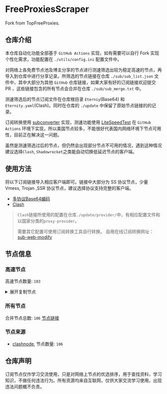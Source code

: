 # FreeProxiesScraper

Fork from TopFreeProxies.

## 仓库介绍
本仓库自动化功能全部基于 `GitHub Actions` 实现，如有需要可以自行 Fork 实现个性化需求，功能配置在 `./utils/config.ini` 配置文件中。

对网络上各免费节点池及博主分享的节点进行测速筛选出较为稳定高速的节点，再导入到仓库中进行分享记录。所筛选的节点链接在仓库 `./sub/sub_list.json` 文件中，其中大部分为其他 `GitHub` 仓库链接，如果大家有好的订阅链接欢迎提交 PR ，这些链接包含的所有节点会合并在仓库 `./sub/sub_merge.txt` 中。

测速筛选后的节点订阅文件在仓库根目录 `Eterniy`(Base64) 和 `Eternity.yaml`(Clash)。同时在仓库的 `./update` 中保留了原始节点链接的的记录。

订阅转换使用 [subconverter](https://github.com/tindy2013/subconverter) 实现，测速功能使用 [LiteSpeedTest](https://github.com/xxf098/LiteSpeedTest) 在 `GitHub Actions` 环境下实现，所以美国节点较多，不能很好代表国内网络环境下节点可用性，目前正在解决这一问题。

虽然是测速筛选过后的节点，但仍然会出现部分节点不可用的情况，遇到这种情况建议选择`Clash`, `Shadowrocket`之类能自动切换低延迟节点的客户端。

## 使用方法
将以下订阅链接导入相应客户端即可。链接中大部分为 SS 协议节点，少量 Vmess, Trojan ,SSR 协议节点，建议选择协议支持完整的客户端。

- [多协议Base64编码](https://raw.githubusercontent.com/caijh/FreeProxiesScraper/master/Eternity)
- [Clash](https://raw.githubusercontent.com/caijh/FreeProxiesScraper/master/Eternity.yaml)

>`Clash`链接所使用的配置在仓库`./update/provider/`中，有相应配置文件和以国家分类的`proxy-provider`。
>
>需要其它配置可使用订阅转换工具自行转换。
>自用在线订阅转换网址：[sub-web-modify](https://sub.v1.mk/)

## 节点信息
### 高速节点
高速节点数量: `103`
<details>
  <summary>展开复制节点</summary>

    ss://Y2hhY2hhMjAtaWV0Zi1wb2x5MTMwNTozNjBlMjFkMjE5NzdkYzEx@45.144.49.140:57456#03-0010-PL
    ss://YWVzLTI1Ni1jZmI6WG44aktkbURNMDBJZU8lMjUyNSUyNTIzJTI1MjQlMjUyM2ZKQU10c0VBRVVPcEgvWVdZdFlxREZuVDBTVg@103.186.155.19:38388#03-0012-VN
    ss://YWVzLTI1Ni1jZmI6WG44aktkbURNMDBJZU8lMjUyNSUyNTIzJTI1MjQlMjUyM2ZKQU10c0VBRVVPcEgvWVdZdFlxREZuVDBTVg@103.186.154.22:38388#03-0013-VN
    ss://YWVzLTI1Ni1jZmI6cXdlclJFV1ElMjU0MCUyNTQw@p222.panda001.net:15098#05-0020-KRss%2F%2FYWVzLTI1Ni1jZmI6ZjhmN2FDemNQS2JzRjhwMw%40104.192.226.106989%2305-0285-US
    trojan://Aimer@47.239.125.132:443?allowInsecure=1&sni=epga.aimercc.dpdns.org&ws=1&wspath=%2525252F%2525253Fed%2525253D2560#05-0045-HK
    trojan://tg-fq521free@45.67.215.95:443?allowInsecure=1&sni=torjan.xn--xhq44j.eu.org&ws=1&wspath=%2525252F#05-0058-RU
    vmess://eyJ2IjoiMiIsInBzIjoiMDUtMDIzMC1SRUxBWSIsImFkZCI6ImRkZGZGRnZ2Qm5oSlUuOTMxLnBQLnVBIiwicG9ydCI6IjQ0MyIsInR5cGUiOiJub25lIiwiaWQiOiJhNGU4ZWMwYS03NWQwLTRmYzUtODM3YS00OTczZWQzYTlkM2UiLCJhaWQiOiIwIiwibmV0Ijoid3MiLCJwYXRoIjoiLzE0RnppcXcxaFlnQ1hOdXRrUzVIIiwiaG9zdCI6ImRkZGZGRnZ2Qm5oSlUuOTMxLnBQLnVBIiwidGxzIjoidGxzIn0=
    vmess://eyJ2IjoiMiIsInBzIjoiMDUtMDI0My1SRUxBWSIsImFkZCI6InJycnJycnJycnQuMTE4OTA2MDQueHl6IiwicG9ydCI6IjQ0MyIsInR5cGUiOiJub25lIiwiaWQiOiJmODk4ZmZjYi02NDE3LTQzNzMtOTY0MC0wYjY2MDkxZTgyMDYiLCJhaWQiOiIwIiwibmV0Ijoid3MiLCJwYXRoIjoiL0duSjNiQnhWOTF1RmtZdHV6WHlKNVhOZUgxUjEiLCJob3N0IjoicnJycnJycnJydC4xMTg5MDYwNC54eXoiLCJ0bHMiOiJ0bHMifQ==
    vmess://eyJ2IjoiMiIsInBzIjoiMDUtMDI0Ny1SRUxBWSIsImFkZCI6IkRkRERkZGRkZERGcnJycnJyUlJ5LklSYW4yMDM1LmRQRG5zLk9SRyIsInBvcnQiOiI0NDMiLCJ0eXBlIjoibm9uZSIsImlkIjoiYTk0ZmFmZGItMTBkNi00NmMyLWJlOGEtNWMyZTgzNThmYmIwIiwiYWlkIjoiMCIsIm5ldCI6IndzIiwicGF0aCI6Ii9Dako5QTQ2WlJIdmdXdlZjbWp5aUtWYnkyTHAiLCJob3N0IjoiRGRERGRkZGRkREZycnJycnJSUnkuSVJhbjIwMzUuZFBEbnMuT1JHIiwidGxzIjoidGxzIn0=
    vmess://eyJ2IjoiMiIsInBzIjoiMDUtMDI0OC1SRUxBWSIsImFkZCI6Imtsby45ODY5ODYuc2hvcCIsInBvcnQiOiI0NDMiLCJ0eXBlIjoibm9uZSIsImlkIjoiYjc1Yzk3MzEtNDA4ZC00YWE2LThhZTktMzg1NzIwNTExM2ExIiwiYWlkIjoiMCIsIm5ldCI6IndzIiwicGF0aCI6Ii9udmp4Nmo3a2JEUUlRTVp2YmVWQTkiLCJob3N0Ijoia2xvLjk4Njk4Ni5zaG9wIiwidGxzIjoidGxzIn0=
    trojan://Aimer@103.116.7.103:2083?allowInsecure=1&sni=epga.aimercc.dpdns.org&ws=1&wspath=%2525252F%2525253Fed%2525253D2560#09-0107-RELAY
    trojan://Aimer@103.116.7.220:2096?allowInsecure=1&sni=epga.aimercc.dpdns.org&ws=1&wspath=%2525252F%2525253Fed%2525253D2560#09-0108-RELAY
    trojan://Aimer@103.116.7.100:2087?allowInsecure=1&sni=epga.aimercc.dpdns.org&ws=1&wspath=%2525252F%2525253Fed%2525253D2560#09-0109-RELAY
    trojan://Aimer@31.43.179.27:443?allowInsecure=1&sni=epga.aimercc.dpdns.org&ws=1&wspath=%2525252F#09-0113-RELAY
    trojan://Aimer@154.83.2.88:2083?allowInsecure=1&sni=epga.aimercc.dpdns.org&ws=1&wspath=%2525252F%2525253Fed%2525253D2560#09-0127-RELAY
    trojan://Aimer@92.243.74.180:8443?allowInsecure=1&sni=epga.aimercc.dpdns.org&ws=1&wspath=%2525252F%2525253Fed%2525253D2560#09-0130-RELAY
    trojan://Aimer@92.243.74.239:8443?allowInsecure=1&sni=epga.aimercc.dpdns.org&ws=1&wspath=%2525252F%2525253Fed%2525253D2560#09-0131-RELAY
    trojan://Aimer@167.68.4.199:2053?allowInsecure=1&sni=epga.aimercc.dpdns.org&ws=1&wspath=%2525252F%2525253Fed%2525253D2560#09-0185-RELAY
    trojan://tg-fq521free@198.62.62.67:443?allowInsecure=1&sni=torjan.xn--xhq44j.eu.org&ws=1&wspath=%2525252F#09-0186-US
    trojan://Aimer@160.79.105.156:2083?allowInsecure=1&sni=epga.aimercc.dpdns.org&ws=1&wspath=%2525252F%2525253Fed%2525253D2560#09-0187-US
    trojan://Aimer@198.62.62.192:2083?allowInsecure=1&sni=epga.aimercc.dpdns.org&ws=1&wspath=%2525252F#09-0188-US
    trojan://Aimer@192.200.160.15:8443?allowInsecure=1&sni=epga.aimercc.dpdns.org&ws=1&wspath=%2525252F%2525253Fed%2525253D2560#09-0189-US
    trojan://Aimer@192.0.54.7:443?allowInsecure=1&sni=epga.aimercc.dpdns.org&ws=1&wspath=%2525252F%2525253Fed%2525253D2560#09-0190-US
    trojan://Aimer@161.145.150.29:2083?allowInsecure=1&sni=epga.aimercc.dpdns.org&ws=1&wspath=%2525252F%2525253Fed%2525253D2560#09-0191-US
    trojan://Aimer@160.79.105.160:8443?allowInsecure=1&sni=epga.aimercc.dpdns.org&ws=1&wspath=%2525252F%2525253Fed%2525253D2560#09-0192-US
    trojan://Aimer@167.68.5.248:2087?allowInsecure=1&sni=epga.aimercc.dpdns.org&ws=1&wspath=%2525252F%2525253Fed%2525253D2560#09-0193-RELAY
    trojan://Aimer@130.250.137.63:2083?allowInsecure=1&sni=epga.aimercc.dpdns.org&ws=1&wspath=%2525252F%2525253Fed%2525253D2560#09-0194-US
    trojan://Aimer@167.68.4.131:8443?allowInsecure=1&sni=epga.aimercc.dpdns.org&ws=1&wspath=%2525252F%2525253Fed%2525253D2560#09-0195-RELAY
    trojan://Aimer@66.81.247.230:2096?allowInsecure=1&sni=epga.aimercc.dpdns.org&ws=1&wspath=%2525252F%2525253Fed%2525253D2560#09-0196-RELAY
    trojan://Aimer@216.24.57.1:2053?allowInsecure=1&sni=epga.aimercc.dpdns.org&ws=1&wspath=%2525252F%2525253Fed%2525253D2560#09-0197-US
    trojan://Aimer@192.200.160.35:2083?allowInsecure=1&sni=epga.aimercc.dpdns.org&ws=1&wspath=%2525252F%2525253Fed%2525253D2560#09-0198-US
    trojan://tg-fq521free@216.24.57.30:443?allowInsecure=1&sni=torjan.xn--xhq44j.eu.org&ws=1&wspath=%2525252F#09-0199-US
    trojan://Aimer@167.68.4.7:2053?allowInsecure=1&sni=epga.aimercc.dpdns.org&ws=1&wspath=%2525252F%2525253Fed%2525253D2560#09-0200-RELAY
    trojan://Aimer@161.145.150.26:2087?allowInsecure=1&sni=epga.aimercc.dpdns.org&ws=1&wspath=%2525252F%2525253Fed%2525253D2560#09-0201-US
    trojan://Aimer@135.84.64.77:2096?allowInsecure=1&sni=epga.aimercc.dpdns.org&ws=1&wspath=%2525252F%2525253Fed%2525253D2560#09-0202-US
    trojan://Aimer@188.164.159.107:2096?allowInsecure=1&sni=epga.aimercc.dpdns.org&ws=1&wspath=%2525252F#09-0321-RELAY
    trojan://Aimer@188.164.159.241:2096?allowInsecure=1&sni=epga.aimercc.dpdns.org&ws=1&wspath=%2525252F#09-0322-RELAY
    trojan://Aimer@188.164.159.18:443?allowInsecure=1&sni=epga.aimercc.dpdns.org&ws=1&wspath=%2525252F#09-0323-RELAY
    trojan://Aimer@188.164.159.55:2096?allowInsecure=1&sni=epga.aimercc.dpdns.org&ws=1&wspath=%2525252F#09-0324-RELAY
    trojan://Aimer@188.164.159.171:443?allowInsecure=1&sni=epga.aimercc.dpdns.org&ws=1&wspath=%2525252F#09-0325-RELAY
    trojan://Aimer@154.211.8.240:443?allowInsecure=1&sni=epga.aimercc.dpdns.org&ws=1&wspath=%2525252F#09-0326-RELAY
    trojan://Aimer@154.211.8.227:2087?allowInsecure=1&sni=epga.aimercc.dpdns.org&ws=1&wspath=%2525252F#09-0327-RELAY
    trojan://Aimer@154.211.8.12:2096?allowInsecure=1&sni=epga.aimercc.dpdns.org&ws=1&wspath=%2525252F#09-0328-RELAY
    trojan://Aimer@154.197.64.189:2087?allowInsecure=1&sni=epga.aimercc.dpdns.org&ws=1&wspath=%2525252F#09-0329-RELAY
    trojan://Aimer@154.197.64.252:443?allowInsecure=1&sni=epga.aimercc.dpdns.org&ws=1&wspath=%2525252F#09-0330-RELAY
    trojan://Aimer@154.197.64.62:2083?allowInsecure=1&sni=epga.aimercc.dpdns.org&ws=1&wspath=%2525252F#09-0331-RELAY
    trojan://Aimer@154.197.64.219:2083?allowInsecure=1&sni=epga.aimercc.dpdns.org&ws=1&wspath=%2525252F#09-0332-RELAY
    trojan://Aimer@154.197.64.196:2087?allowInsecure=1&sni=epga.aimercc.dpdns.org&ws=1&wspath=%2525252F#09-0333-RELAY
    trojan://Aimer@27.50.49.136:443?allowInsecure=1&sni=epga.aimercc.dpdns.org&ws=1&wspath=%2525252F#09-0334-RELAY
    trojan://Aimer@27.50.49.47:2083?allowInsecure=1&sni=epga.aimercc.dpdns.org&ws=1&wspath=%2525252F#09-0335-RELAY
    trojan://Aimer@27.50.48.115:2087?allowInsecure=1&sni=epga.aimercc.dpdns.org&ws=1&wspath=%2525252F#09-0336-RELAY
    trojan://Aimer@27.50.49.251:2083?allowInsecure=1&sni=epga.aimercc.dpdns.org&ws=1&wspath=%2525252F#09-0337-RELAY
    trojan://Aimer@27.50.49.209:2087?allowInsecure=1&sni=epga.aimercc.dpdns.org&ws=1&wspath=%2525252F#09-0338-RELAY
    trojan://Aimer@27.50.49.177:8443?allowInsecure=1&sni=epga.aimercc.dpdns.org&ws=1&wspath=%2525252F#09-0339-RELAY
    trojan://Aimer@27.50.49.242:8443?allowInsecure=1&sni=epga.aimercc.dpdns.org&ws=1&wspath=%2525252F#09-0340-RELAY
    trojan://Aimer@144.34.231.211:443?allowInsecure=1&sni=epga.aimercc.dpdns.org&ws=1&wspath=%2525252F#09-0341-US
    trojan://Aimer@154.21.82.84:54626?allowInsecure=1&sni=epga.aimercc.dpdns.org&ws=1&wspath=%2525252F#09-0342-US
    trojan://Aimer@154.17.12.30:7000?allowInsecure=1&sni=epga.aimercc.dpdns.org&ws=1&wspath=%2525252F#09-0343-US
    trojan://Aimer@154.17.29.47:37802?allowInsecure=1&sni=epga.aimercc.dpdns.org&ws=1&wspath=%2525252F#09-0344-US
    trojan://Aimer@154.17.228.19:24869?allowInsecure=1&sni=epga.aimercc.dpdns.org&ws=1&wspath=%2525252F#09-0345-US
    trojan://Aimer@154.26.182.37:443?allowInsecure=1&sni=epga.aimercc.dpdns.org&ws=1&wspath=%2525252F#09-0346-US
    trojan://Aimer@108.165.152.241:2053?allowInsecure=1&sni=epga.aimercc.dpdns.org&ws=1&wspath=%2525252F#09-0347-RELAY
    trojan://Aimer@199.34.228.50:2053?allowInsecure=1&sni=epga.aimercc.dpdns.org&ws=1&wspath=%2525252F#09-0348-US
    trojan://Aimer@23.106.155.178:802?allowInsecure=1&sni=epga.aimercc.dpdns.org&ws=1&wspath=%2525252F#09-0349-US
    trojan://Aimer@108.165.152.92:2053?allowInsecure=1&sni=epga.aimercc.dpdns.org&ws=1&wspath=%2525252F#09-0350-RELAY
    trojan://Aimer@192.9.139.160:443?allowInsecure=1&sni=epga.aimercc.dpdns.org&ws=1&wspath=%2525252F#09-0351-US
    trojan://Aimer@108.165.152.59:2087?allowInsecure=1&sni=epga.aimercc.dpdns.org&ws=1&wspath=%2525252F#09-0352-RELAY
    trojan://Aimer@108.165.152.239:8443?allowInsecure=1&sni=epga.aimercc.dpdns.org&ws=1&wspath=%2525252F#09-0353-RELAY
    trojan://Aimer@108.165.152.78:2083?allowInsecure=1&sni=epga.aimercc.dpdns.org&ws=1&wspath=%2525252F#09-0354-RELAY
    trojan://Aimer@199.34.228.71:8443?allowInsecure=1&sni=epga.aimercc.dpdns.org&ws=1&wspath=%2525252F#09-0355-US
    trojan://Aimer@108.165.152.18:2087?allowInsecure=1&sni=epga.aimercc.dpdns.org&ws=1&wspath=%2525252F#09-0356-RELAY
    trojan://Aimer@108.165.152.202:2083?allowInsecure=1&sni=epga.aimercc.dpdns.org&ws=1&wspath=%2525252F#09-0357-RELAY
    trojan://Aimer@199.34.228.191:2096?allowInsecure=1&sni=epga.aimercc.dpdns.org&ws=1&wspath=%2525252F#09-0358-US
    trojan://Aimer@108.165.152.252:2096?allowInsecure=1&sni=epga.aimercc.dpdns.org&ws=1&wspath=%2525252F#09-0359-RELAY
    trojan://Aimer@156.225.72.246:2087?allowInsecure=1&sni=epga.aimercc.dpdns.org&ws=1&wspath=%2525252F#09-0360-RELAY
    trojan://Aimer@108.165.152.14:2096?allowInsecure=1&sni=epga.aimercc.dpdns.org&ws=1&wspath=%2525252F#09-0361-RELAY
    trojan://Aimer@108.165.152.225:2083?allowInsecure=1&sni=epga.aimercc.dpdns.org&ws=1&wspath=%2525252F#09-0362-RELAY
    vmess://eyJ2IjoiMiIsInBzIjoiMTQtMDIwNi1ISyIsImFkZCI6IjA1NWRjNGQ4LXN6OHNnMC10ZnZjeHotMW5xNGcuaGsucDVwdi5jb20iLCJwb3J0IjoiODAiLCJ0eXBlIjoibm9uZSIsImlkIjoiODBhYTUxNzgtZjkzNi0xMWVkLThjZTYtZjIzYzkxMzY5ZjJkIiwiYWlkIjoiMiIsIm5ldCI6IndzIiwicGF0aCI6Ii8iLCJob3N0IjoiMDU1ZGM0ZDgtc3o4c2cwLXRmdmN4ei0xbnE0Zy5oay5wNXB2LmNvbSIsInRscyI6IiJ9
    vmess://eyJ2IjoiMiIsInBzIjoiMTQtMDIwNy1ISyIsImFkZCI6ImRiNjYzYmYyLXN2MnNnMC1zdjdnczgtMWxrYnMuaGsucDVwdi5jb20iLCJwb3J0IjoiODAiLCJ0eXBlIjoibm9uZSIsImlkIjoiNWE0YzEzYWUtNjY3My0xMWVlLWExNDktZjIzYzkxNjRjYTVkIiwiYWlkIjoiMiIsIm5ldCI6IndzIiwicGF0aCI6Ii8iLCJob3N0IjoiZGI2NjNiZjItc3Yyc2cwLXN2N2dzOC0xbGticy5oay5wNXB2LmNvbSIsInRscyI6IiJ9
    vmess://eyJ2IjoiMiIsInBzIjoiMTQtMDIwOC1ISyIsImFkZCI6ImNmNmE1NGVmLXN2MnNnMC1zd3hqZ24tMWxhMnEuaGsucDVwdi5jb20iLCJwb3J0IjoiODAiLCJ0eXBlIjoibm9uZSIsImlkIjoiNDMxMDI2YzgtNzM5Ny0xMWVkLWE4YmYtZjIzYzkxY2ZiYmM5IiwiYWlkIjoiMiIsIm5ldCI6IndzIiwicGF0aCI6Ii8iLCJob3N0IjoiY2Y2YTU0ZWYtc3Yyc2cwLXN3eGpnbi0xbGEycS5oay5wNXB2LmNvbSIsInRscyI6IiJ9
    vmess://eyJ2IjoiMiIsInBzIjoiMTQtMDIwOS1ISyIsImFkZCI6ImU1YzA5ODMxLXN1Y3Y0MC1zdXJ1dTgtOGJlbS5oay5wNXB2LmNvbSIsInBvcnQiOiI4MCIsInR5cGUiOiJub25lIiwiaWQiOiJjYTUwNmUwOC1jZTNkLTVlNWEtYzEyOC02MzU4Y2FjYTE1ZTUiLCJhaWQiOiIyIiwibmV0Ijoid3MiLCJwYXRoIjoiLyIsImhvc3QiOiJlNWMwOTgzMS1zdWN2NDAtc3VydXU4LThiZW0uaGsucDVwdi5jb20iLCJ0bHMiOiIifQ==
    vmess://eyJ2IjoiMiIsInBzIjoiMTQtMDIxMC1ISyIsImFkZCI6IjQ5YzY2MGQ2LXN1Y3Y0MC1zdmIzMGEtMTUwbGYuaGsucDVwdi5jb20iLCJwb3J0IjoiODAiLCJ0eXBlIjoibm9uZSIsImlkIjoiMzAzNWIzNmUtNjc5Zi0xMWVkLTg3ZmQtZjIzYzkxNjRjYTVkIiwiYWlkIjoiMiIsIm5ldCI6IndzIiwicGF0aCI6Ii8iLCJob3N0IjoiNDljNjYwZDYtc3VjdjQwLXN2YjMwYS0xNTBsZi5oay5wNXB2LmNvbSIsInRscyI6IiJ9
    vmess://eyJ2IjoiMiIsInBzIjoiMTQtMDIxMS1ISyIsImFkZCI6ImU0ZmFjODU0LXN1bTRnMC1zeDFjeHgtMXRmamsuaGsucDVwdi5jb20iLCJwb3J0IjoiODAiLCJ0eXBlIjoibm9uZSIsImlkIjoiNDkzOTZkOTgtZjRiNC0xMWVmLThjM2YtZjIzYzkxM2M4ZDJiIiwiYWlkIjoiMiIsIm5ldCI6IndzIiwicGF0aCI6Ii8iLCJob3N0IjoiZTRmYWM4NTQtc3VtNGcwLXN4MWN4eC0xdGZqay5oay5wNXB2LmNvbSIsInRscyI6IiJ9
    vmess://eyJ2IjoiMiIsInBzIjoiMTQtMDIxMi1ISyIsImFkZCI6Ijc5M2U1M2UzLXN2MnNnMC10Ym51Y3ItMXRoZnYuaGsucDVwdi5jb20iLCJwb3J0IjoiODAiLCJ0eXBlIjoibm9uZSIsImlkIjoiMGE0ZDFjODgtZmIzYS0xMWVmLThjM2YtZjIzYzkxM2M4ZDJiIiwiYWlkIjoiMiIsIm5ldCI6IndzIiwicGF0aCI6Ii8iLCJob3N0IjoiNzkzZTUzZTMtc3Yyc2cwLXRibnVjci0xdGhmdi5oay5wNXB2LmNvbSIsInRscyI6IiJ9
    vmess://eyJ2IjoiMiIsInBzIjoiMTQtMDIxNC1ISyIsImFkZCI6IjUxMGRkYmU3LXN2MnNnMC10N3gwOGktMWk4N2wuaGsucDVwdi5jb20iLCJwb3J0IjoiODAiLCJ0eXBlIjoibm9uZSIsImlkIjoiNDBkNTcyZWMtN2Y2Ny0xMWVkLWJmMWYtZjIzYzkxM2M4ZDJiIiwiYWlkIjoiMiIsIm5ldCI6IndzIiwicGF0aCI6Ii8iLCJob3N0IjoiNTEwZGRiZTctc3Yyc2cwLXQ3eDA4aS0xaTg3bC5oay5wNXB2LmNvbSIsInRscyI6IiJ9
    vmess://eyJ2IjoiMiIsInBzIjoiMTQtMDIxNS1ISyIsImFkZCI6ImE5YjVhYjU3LXN2MnNnMC1zdjc1bGotMXN3ZjkuaGsucDVwdi5jb20iLCJwb3J0IjoiODAiLCJ0eXBlIjoibm9uZSIsImlkIjoiMmJiMWVkYzgtZmE1ZC0xMWVmLTlkZDktZjIzYzkxNjRjYTVkIiwiYWlkIjoiMiIsIm5ldCI6IndzIiwicGF0aCI6Ii8iLCJob3N0IjoiYTliNWFiNTctc3Yyc2cwLXN2NzVsai0xc3dmOS5oay5wNXB2LmNvbSIsInRscyI6IiJ9
    vmess://eyJ2IjoiMiIsInBzIjoiMTQtMDIxNi1ISyIsImFkZCI6ImU5OTRiYWMxLXN2MHhzMC1zejU3OG4tMXB3MnkuaGsucDVwdi5jb20iLCJwb3J0IjoiODAiLCJ0eXBlIjoibm9uZSIsImlkIjoiODgxNTYyMmUtNzU5OC0xMWVmLWEwMWMtZjIzYzkxM2M4ZDJiIiwiYWlkIjoiMiIsIm5ldCI6IndzIiwicGF0aCI6Ii8iLCJob3N0IjoiZTk5NGJhYzEtc3YweHMwLXN6NTc4bi0xcHcyeS5oay5wNXB2LmNvbSIsInRscyI6IiJ9
    vmess://eyJ2IjoiMiIsInBzIjoiMTQtMDIxNy1ISyIsImFkZCI6IjIxNzlkNTQzLXN2MnNnMC1zeXBqNnotMXJrOXkuaGsucDVwdi5jb20iLCJwb3J0IjoiODAiLCJ0eXBlIjoibm9uZSIsImlkIjoiODhmNmUzYzQtMWQwMS0xMWVmLTgxMmMtZjIzYzkxY2ZiYmM5IiwiYWlkIjoiMiIsIm5ldCI6IndzIiwicGF0aCI6Ii8iLCJob3N0IjoiMjE3OWQ1NDMtc3Yyc2cwLXN5cGo2ei0xcms5eS5oay5wNXB2LmNvbSIsInRscyI6IiJ9
    vmess://eyJ2IjoiMiIsInBzIjoiMTQtMDIxOC1ISyIsImFkZCI6ImVhNDhiM2NkLXN2NmhzMC1zeXUwbjUtMWhkN3YuaGsucDVwdi5jb20iLCJwb3J0IjoiODAiLCJ0eXBlIjoibm9uZSIsImlkIjoiZjczYzY0YmMtOWU4Yy0xMWVjLWJkN2MtZjIzYzkxM2M4ZDJiIiwiYWlkIjoiMiIsIm5ldCI6IndzIiwicGF0aCI6Ii8iLCJob3N0IjoiZWE0OGIzY2Qtc3Y2aHMwLXN5dTBuNS0xaGQ3di5oay5wNXB2LmNvbSIsInRscyI6IiJ9
    vmess://eyJ2IjoiMiIsInBzIjoiMTQtMDIxOS1ISyIsImFkZCI6IjNhZWFjMzM0LXN2MnNnMC10Mm5rdXQtang1ci5oay5wNXB2LmNvbSIsInBvcnQiOiI4MCIsInR5cGUiOiJub25lIiwiaWQiOiI3M2JmY2MxYy01ODE0LTVmMmEtYjQzYS0zZWY2YWYwMTFkYjgiLCJhaWQiOiIyIiwibmV0Ijoid3MiLCJwYXRoIjoiLyIsImhvc3QiOiIzYWVhYzMzNC1zdjJzZzAtdDJua3V0LWp4NXIuaGsucDVwdi5jb20iLCJ0bHMiOiIifQ==
    vmess://eyJ2IjoiMiIsInBzIjoiMTQtMDIyMC1ISyIsImFkZCI6ImFhMWQzYjBmLXN2MHhzMC1zdnIwMG8tMW94ejQuaGsucDVwdi5jb20iLCJwb3J0IjoiODAiLCJ0eXBlIjoibm9uZSIsImlkIjoiYWMzYThhOTgtNTFkYy0xMWVlLWE2ZTgtZjIzYzkxNjRjYTVkIiwiYWlkIjoiMiIsIm5ldCI6IndzIiwicGF0aCI6Ii8iLCJob3N0IjoiYWExZDNiMGYtc3YweHMwLXN2cjAwby0xb3h6NC5oay5wNXB2LmNvbSIsInRscyI6IiJ9
    vmess://eyJ2IjoiMiIsInBzIjoiMTQtMDIyMS1ISyIsImFkZCI6IjNkZWQzYTdmLXN2bGI0MC1zejA1MnUtYW15YS5oay5wNXB2LmNvbSIsInBvcnQiOiI4MCIsInR5cGUiOiJub25lIiwiaWQiOiJlZTFiOWU5NC05Yjk1LTExZWYtODk2Ny1mMjNjOTFjZmJiYzkiLCJhaWQiOiIxIiwibmV0Ijoid3MiLCJwYXRoIjoiLyIsImhvc3QiOiIzZGVkM2E3Zi1zdmxiNDAtc3owNTJ1LWFteWEuaGsucDVwdi5jb20iLCJ0bHMiOiIifQ==
    ss://YWVzLTI1Ni1jZmI6ZjhmN2FDemNQS2JzRjhwMw@51.15.23.63:989#14-0222-NL
    vmess://eyJ2IjoiMiIsInBzIjoiMTQtMDM2NC1SRUxBWSIsImFkZCI6IkZGZmZmZmZGZmZGRmtrS2trS0wuNDQ0NDkyNi54WVoiLCJwb3J0IjoiODAiLCJ0eXBlIjoibm9uZSIsImlkIjoiZGM1MGViMWQtMjQ0ZC00NzExLWIxNjgtYTEwMWE1ZTZmYjFiIiwiYWlkIjoiMCIsIm5ldCI6IndzIiwicGF0aCI6Ii9hd21xcTc5QjE3cmZucFhpTmFXYiIsImhvc3QiOiJGRmZmZmZmRmZmRkZra0tra0tMLjQ0NDQ5MjYueFlaIiwidGxzIjoiIn0=
    ss://Y2hhY2hhMjAtaWV0Zi1wb2x5MTMwNTowRFk4ekJqdHhQM1k@85.208.139.203:443#23-0368-DE
    ss://Y2hhY2hhMjAtaWV0Zi1wb2x5MTMwNTowWXRWTjFLNE0zODhxUlJKd3FHMXVO@178.208.91.118:19805#23-0371-NL
    ss://YWVzLTEyOC1nY206c2hhZG93c29ja3M@141.98.101.178:443#23-0374-GB
    ss://Y2hhY2hhMjAtaWV0Zi1wb2x5MTMwNTppdzhHb040MmRjaU54REJkMFJ3QWRM@193.46.56.185:6683#23-0375-TR
    ss://Y2hhY2hhMjAtaWV0Zi1wb2x5MTMwNTpCNzJoU3BqaTZqdnZqVW9hRjFTWnNp@80.71.157.175:38211#23-0384-DE
    ss://Y2hhY2hhMjAtaWV0Zi1wb2x5MTMwNTpjajJsM3pXdmVnWmV4QW1IN3k4MlNP@81.19.141.45:443#23-0393-DE
    ss://YWVzLTEyOC1nY206c2hhZG93c29ja3M@141.98.101.179:443#23-0402-GB
    ss://Y2hhY2hhMjAtaWV0Zi1wb2x5MTMwNTo0YTJyZml4b3BoZGpmZmE4S1ZBNEFh@151.242.251.144:8080#23-0407-AE
    


</details>

### 所有节点
合并节点总数: `106`
[节点链接](https://raw.githubusercontent.com/caijh/TopFreeProxies/master/sub/sub_merge_base64.txt)

### 节点来源
- [clashnode](https://github.com/imyaoxp/clashnode), 节点数量: `106`


## 仓库声明
订阅节点仅作学习交流使用，只是对网络上节点的优选排序，用于查找资料，学习知识，不做任何违法行为。所有资源均来自互联网，仅供大家交流学习使用，出现违法问题概不负责。

